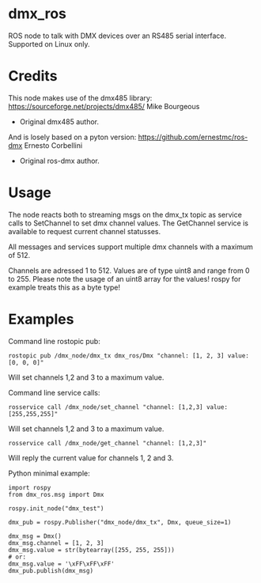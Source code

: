 # dmx_ros
ROS node to talk with DMX devices over an RS485 serial interface.
Supported on Linux only.

# Credits
This node makes use of the dmx485 library:
https://sourceforge.net/projects/dmx485/
Mike Bourgeous <nitrogen at users.sourceforge.net>
  - Original dmx485 author.

And is losely based on a pyton version:
https://github.com/ernestmc/ros-dmx
Ernesto Corbellini <ernestmc at github.com>
  - Original ros-dmx author.

# Usage
The node reacts both to streaming msgs on the dmx_tx topic as service calls to SetChannel to set dmx channel values.
The GetChannel service is available to request current channel statusses.

All messages and services support multiple dmx channels with a maximum of 512.

Channels are adressed 1 to 512.
Values are of type uint8 and range from 0 to 255. Please note the usage of an uint8 array for the values! rospy for example treats this as a byte type!

# Examples
Command line rostopic pub:
```
rostopic pub /dmx_node/dmx_tx dmx_ros/Dmx "channel: [1, 2, 3] value: [0, 0, 0]"
```
Will set channels 1,2 and 3 to a maximum value.

Command line service calls:
```
rosservice call /dmx_node/set_channel "channel: [1,2,3] value: [255,255,255]"
```
Will set channels 1,2 and 3 to a maximum value.

```
rosservice call /dmx_node/get_channel "channel: [1,2,3]"
```
Will reply the current value for channels 1, 2 and 3.

Python minimal example:
```
import rospy
from dmx_ros.msg import Dmx

rospy.init_node("dmx_test")

dmx_pub = rospy.Publisher("dmx_node/dmx_tx", Dmx, queue_size=1)

dmx_msg = Dmx()
dmx_msg.channel = [1, 2, 3]
dmx_msg.value = str(bytearray([255, 255, 255]))
# or:
dmx_msg.value = '\xFF\xFF\xFF'
dmx_pub.publish(dmx_msg)
```
